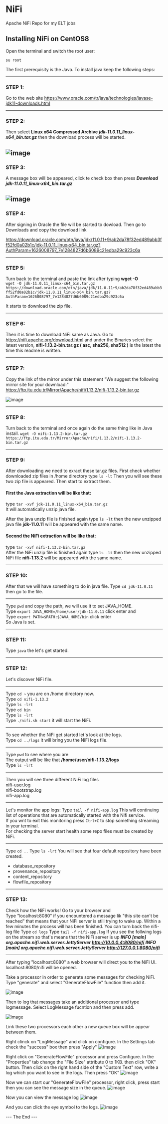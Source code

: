 # NiFi
Apache NiFi Repo for my ELT jobs

## Installing NiFi on CentOS8

Open the terminal and switch the root user:

```su root ```

The first prerequisity is the Java. To install java keep the following steps:

---------------------------------------------------------------
### STEP 1: 
Go to the web site https://www.oracle.com/tr/java/technologies/javase-jdk11-downloads.html

------
### STEP 2: 
Then select **Linux x64 Compressed Archive** ***jdk-11.0.11_linux-x64_bin.tar.gz*** then the download process will be started.

![image](https://user-images.githubusercontent.com/28653377/125196129-4a3aba80-e261-11eb-96af-b3564bfec05a.png)
------
### STEP 3: 
A message box will be appeared, click te check box then press ***Download jdk-11.0.11_linux-x64_bin.tar.gz***

![image](https://user-images.githubusercontent.com/28653377/125196182-85d58480-e261-11eb-9b7e-2052a7f9a4ff.png)
------
### STEP 4: 
After signing in Oracle the file will be started to dowload. Then go to Downloads and copy the download link

https://download.oracle.com/otn/java/jdk/11.0.11+9/ab2da78f32ed489abb3ff52fd0a02b1c/jdk-11.0.11_linux-x64_bin.tar.gz?AuthParam=1626008797_7e1284827d6b6089c21edba29c923c6a

------
### STEP 5: 
Turn back to the terminal and paste the link after typing **wget -O** <br/>
```wget -O jdk-11.0.11_linux-x64_bin.tar.gz https://download.oracle.com/otn/java/jdk/11.0.11+9/ab2da78f32ed489abb3ff52fd0a02b1c/jdk-11.0.11_linux-x64_bin.tar.gz?AuthParam=1626008797_7e1284827d6b6089c21edba29c923c6a```

It starts to download the zip file. 

------
### STEP 6: 
Then it is time to download NiFi same as Java. Go to https://nifi.apache.org/download.html and under the Binaries select the latest version, **nifi-1.13.2-bin.tar.gz ( asc, sha256, sha512 )** is the latest the time this readme is written. 

------
### STEP 7: 
Copy the link of the mirror under this statement "We suggest the following mirror site for your download:" 
https://ftp.itu.edu.tr/Mirror/Apache/nifi/1.13.2/nifi-1.13.2-bin.tar.gz

![image](https://user-images.githubusercontent.com/28653377/125196527-fe891080-e262-11eb-9124-d7842bcd03b7.png)

------
### STEP 8: 
Turn back to the terminal and once again do the same thing like in Java install. 
```wget -O nifi-1.13.2-bin.tar.gz https://ftp.itu.edu.tr/Mirror/Apache/nifi/1.13.2/nifi-1.13.2-bin.tar.gz```

------
### STEP 9: 
After downloading we need to exract these tar.gz files. First check whether downloaded zip files in /home directory
type ```ls -lt```
Then you will see these two zip file is appeared. Then start to extract them. 

#### First the Java extraction will be like that:
type ```tar -xvf jdk-11.0.11_linux-x64_bin.tar.gz``` <br/>
It will automatically unzip java file. <br/>

After the java unzip file is finished again type ```ls -lt``` then the new unzipped java file **jdk-11.0.11** will be appeared with the same name.<br/> 

#### Second the NiFi extraction will be like that:
type ```tar -xvf nifi-1.13.2-bin.tar.gz``` <br/>
After the NiFi unzip file is finished again type ```ls -lt``` then the new unzipped NiFi file **nifi-1.13.2** will be appeared with the same name. <br/>

------
### STEP 10: 
After that we will have something to do in java file. Type ```cd jdk-11.0.11``` then go to the file. <br/>

------
Type ```pwd``` and copy the path, we will use it to set JAVA_HOME.<br/>
Type ```export JAVA_HOME=/home/user/jdk-11.0.11``` click enter and <br/>
Type ```export PATH=$PATH:$JAVA_HOME/bin``` click enter<br/>
So Java is set.<br/>

------
### STEP 11: 
Type ```java``` the let's get started.<br/>

------

### STEP 12: 
Let's discover NiFi file. <br/>

------

Type ```cd ~``` you are on /home directory now.<br/>
Type ```cd nifi-1.13.2```<br/>
Type ```ls -lrt```<br/>
Type ```cd bin```<br/>
Type ```ls -lrt```<br/>
Type ```./nifi.sh start``` it will start the NiFi.<br/>

------

To see whether the NiFi get started let's look at the logs.<br/>
Type ```cd ../logs``` it will bring you the NiFi logs file.<br/>

-------

Type ```pwd``` to see where you are <br/>
The output will be like that **/home/user/nifi-1.13.2/logs**<br/>
Type ```ls -lrt```

------

Then you will see three different NiFi log files <br/>
nifi-user.log <br/>
nifi-bootstrap.log <br/>
nifi-app.log <br/>

------

Let's monitor the app logs:
Type ```tail -f nifi-app.log```
This will continuing list of operations that are automatically started with the Nifi service. <br/>
If you wnt to exit this monitoring press ```Ctrl+C``` to stop something streaming in your terminal.<br/>
For checking the server start health some repo files must be created by NiFi.<br/>

------

Type ```cd ..```
Type ```ls -lrt```
You will see that four default repository have been created.
 - database_repository
 - provenance_repository
 - content_repository
 - flowfile_repository

------

### STEP 13: 
Check how the NiFi works!
Go to your browser and <br/> 
Type "localhost:8080" if you encountered a message lik "this site can't be reached" that means that your NiFi server is still trying to wake up. Within a few minutes the process will has been finished.
You can turn back the nifi-log file 
Type ```cd logs```
Type ```tail -f nifi-app.log```
If you see the follwing logs on the stream so that's means that the NiFi server is up
***INFO [main] org.apache.nifi.web.server.JettyServer http://10.0.0.4:8080/nifi***
***INFO [main] org.apache.nifi.web.server.JettyServer http://127.0.0.1:8080/nifi***

------ 

After typing "localhost:8080" a web browser will direct you to the NiFi UI. 
localhost:8080/nifi will be opened. <br/>

Take a processor in order to generate some messages for checking NiFi. Type "generate" and select "GenerateFlowFile" function then add it. 

![image](https://user-images.githubusercontent.com/28653377/125198878-6b54d880-e26c-11eb-9d69-e7024ad817ac.png)

Then to log that messages take an additional processor and type logmessage. 
Select LogMessage fucntion and then press add.

![image](https://user-images.githubusercontent.com/28653377/125198956-cdadd900-e26c-11eb-9ce8-3c180c7efc28.png)

Link these two processors each other a new queue box will be appear between them.

Right clinck on "LogMessage" and click on configure. In the Settings tab check the "success" box then press "Apply"
![image](https://user-images.githubusercontent.com/28653377/125199174-9d1a6f00-e26d-11eb-85a7-0fbdfc45ecc8.png)

Right click on "GenerateFlowFile" processor and press Configure. In the "Properties" tab change the "File Size" attribute 0 to 1KB. then click "OK" button.  Then click on the right hand side of the "Custom Text" row, write a log which you want to see in the logs. Then press "OK"
![image](https://user-images.githubusercontent.com/28653377/125199296-3b0e3980-e26e-11eb-94fc-6b6b987bb6a0.png)


Now we can start our "GenerateFlowFile" processor, right click, press start then you can see the message size in the queue. 
![image](https://user-images.githubusercontent.com/28653377/125199346-81fc2f00-e26e-11eb-9cf1-9a47cac148f8.png)

Now you can view the message log
![image](https://user-images.githubusercontent.com/28653377/125199387-ac4dec80-e26e-11eb-819f-7f7bd87c9c49.png)

And you can click the eye symbol to the logs.
![image](https://user-images.githubusercontent.com/28653377/125199444-e1f2d580-e26e-11eb-85d0-4224e268f228.png)


--- The End ---

















